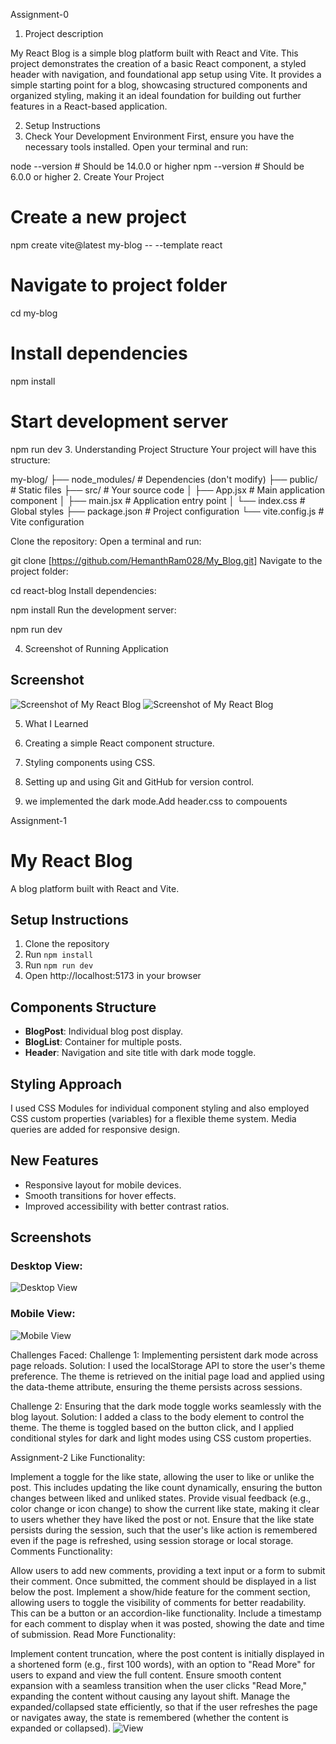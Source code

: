 Assignment-0
1. Project description

My React Blog is a simple blog platform built with React and Vite. This project demonstrates the creation of a basic React component, a styled header with navigation, and foundational app setup using Vite. It provides a simple starting point for a blog, showcasing structured components and organized styling, making it an ideal foundation for building out further features in a React-based application.


2. Setup Instructions
1. Check Your Development Environment
First, ensure you have the necessary tools installed. Open your terminal and run:

node --version  # Should be 14.0.0 or higher
npm --version   # Should be 6.0.0 or higher
2. Create Your Project
# Create a new project
npm create vite@latest my-blog -- --template react

# Navigate to project folder
cd my-blog

# Install dependencies
npm install

# Start development server
npm run dev
3. Understanding Project Structure
Your project will have this structure:

my-blog/
├── node_modules/     # Dependencies (don't modify)
├── public/          # Static files
├── src/             # Your source code
│   ├── App.jsx      # Main application component
│   ├── main.jsx     # Application entry point
│   └── index.css    # Global styles
├── package.json     # Project configuration
└── vite.config.js   # Vite configuration

Clone the repository: Open a terminal and run:

git clone [https://github.com/HemanthRam028/My_Blog.git]
Navigate to the project folder:

cd react-blog
Install dependencies:

npm install
Run the development server:

npm run dev


4. Screenshot of Running Application
## Screenshot
![Screenshot of My React Blog](screenshot.png)
![Screenshot of My React Blog](screenshot1.png)


5. What I Learned
1. Creating a simple React component structure.
2. Styling components using CSS.
3. Setting up and using Git and GitHub for version control.

6. we implemented the dark mode.Add header.css to compouents


Assignment-1
# My React Blog

A blog platform built with React and Vite.

## Setup Instructions
1. Clone the repository
2. Run `npm install`
3. Run `npm run dev`
4. Open http://localhost:5173 in your browser

## Components Structure
- **BlogPost**: Individual blog post display.
- **BlogList**: Container for multiple posts.
- **Header**: Navigation and site title with dark mode toggle.

## Styling Approach
I used CSS Modules for individual component styling and also employed CSS custom properties (variables) for a flexible theme system. Media queries are added for responsive design.

## New Features
- Responsive layout for mobile devices.
- Smooth transitions for hover effects.
- Improved accessibility with better contrast ratios.

## Screenshots
### Desktop View:
![Desktop View](screenshot2.png)

### Mobile View:
![Mobile View](screenshot3.png)

Challenges Faced:
Challenge 1: Implementing persistent dark mode across page reloads.
Solution: I used the localStorage API to store the user's theme preference. The theme is retrieved on the initial page load and applied using the data-theme attribute, ensuring the theme persists across sessions.

Challenge 2: Ensuring that the dark mode toggle works seamlessly with the blog layout.
Solution: I added a class to the body element to control the theme. The theme is toggled based on the button click, and I applied conditional styles for dark and light modes using CSS custom properties.


Assignment-2
Like Functionality:

Implement a toggle for the like state, allowing the user to like or unlike the post. This includes updating the like count dynamically, ensuring the button changes between liked and unliked states.
Provide visual feedback (e.g., color change or icon change) to show the current like state, making it clear to users whether they have liked the post or not.
Ensure that the like state persists during the session, such that the user's like action is remembered even if the page is refreshed, using session storage or local storage.
Comments Functionality:

Allow users to add new comments, providing a text input or a form to submit their comment. Once submitted, the comment should be displayed in a list below the post.
Implement a show/hide feature for the comment section, allowing users to toggle the visibility of comments for better readability. This can be a button or an accordion-like functionality.
Include a timestamp for each comment to display when it was posted, showing the date and time of submission.
Read More Functionality:

Implement content truncation, where the post content is initially displayed in a shortened form (e.g., first 100 words), with an option to "Read More" for users to expand and view the full content.
Ensure smooth content expansion with a seamless transition when the user clicks "Read More," expanding the content without causing any layout shift.
Manage the expanded/collapsed state efficiently, so that if the user refreshes the page or navigates away, the state is remembered (whether the content is expanded or collapsed).
![View](screenshot4.png)